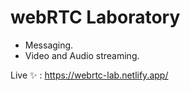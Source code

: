 # webRTC Laboratory

- Messaging.
- Video and Audio streaming.

Live ✨ : https://webrtc-lab.netlify.app/
